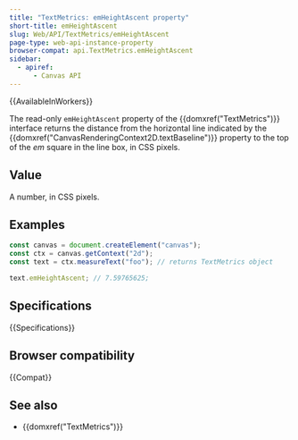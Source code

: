 ```yaml
---
title: "TextMetrics: emHeightAscent property"
short-title: emHeightAscent
slug: Web/API/TextMetrics/emHeightAscent
page-type: web-api-instance-property
browser-compat: api.TextMetrics.emHeightAscent
sidebar:
  - apiref:
      - Canvas API
---
```


{{AvailableInWorkers}}

The read-only `emHeightAscent` property of the {{domxref("TextMetrics")}} interface returns the distance from the horizontal line indicated by the {{domxref("CanvasRenderingContext2D.textBaseline")}} property to the top of the _em_ square in the line box, in CSS pixels.

## Value

A number, in CSS pixels.

## Examples

```js
const canvas = document.createElement("canvas");
const ctx = canvas.getContext("2d");
const text = ctx.measureText("foo"); // returns TextMetrics object

text.emHeightAscent; // 7.59765625;
```

## Specifications

{{Specifications}}

## Browser compatibility

{{Compat}}

## See also

- {{domxref("TextMetrics")}}
